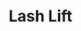 ---
title: Lash Lift
vrsta:
  - vrstaUsluge: Lash lift
    cenaUsluge: 50 KM
  - vrstaUsluge: Brow lift
    cenaUsluge: 50 KM
  - vrstaUsluge: Queen lift (lash i brow lift)
    cenaUsluge: 80 KM
---